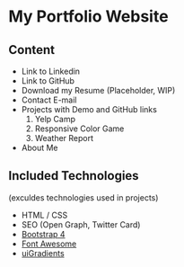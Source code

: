 # My Portfolio Website

## Content

* Link to Linkedin
* Link to GitHub
* Download my Resume (Placeholder, WIP)
* Contact E-mail
* Projects with Demo and GitHub links
    1. Yelp Camp
    2. Responsive Color Game
    3. Weather Report
* About Me

## Included Technologies

(exculdes technologies used in projects)

* HTML / CSS
* SEO (Open Graph, Twitter Card)
* [Bootstrap 4](https://fontawesome.com/)
* [Font Awesome](https://fontawesome.com/)
* [uiGradients](https://uigradients.com/)